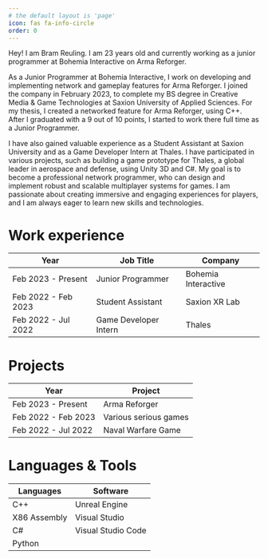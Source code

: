 ```yaml
---
# the default layout is 'page'
icon: fas fa-info-circle
order: 0
---
```


Hey! I am Bram Reuling. I am 23 years old and currently working as a junior programmer at Bohemia Interactive on Arma Reforger.

As a Junior Programmer at Bohemia Interactive, I work on developing and implementing network and gameplay features for Arma Reforger. I joined the company in February 2023, to complete my BS degree in Creative Media & Game Technologies at Saxion University of Applied Sciences. For my thesis, I created a networked feature for Arma Reforger, using C++. After I graduated with a 9 out of 10 points, I started to work there full time as a Junior Programmer.

I have also gained valuable experience as a Student Assistant at Saxion University and as a Game Developer Intern at Thales. I have participated in various projects, such as building a game prototype for Thales, a global leader in aerospace and defense, using Unity 3D and C#. My goal is to become a professional network programmer, who can design and implement robust and scalable multiplayer systems for games. I am passionate about creating immersive and engaging experiences for players, and I am always eager to learn new skills and technologies.

# Work experience

| Year | Job Title | Company |
| ----------- | ----------- | ----------- |
| Feb 2023 - Present | Junior Programmer | Bohemia Interactive |
| Feb 2022 - Feb 2023 | Student Assistant | Saxion XR Lab |
| Feb 2022 - Jul 2022 | Game Developer Intern | Thales |

# Projects

| Year | Project |
| ----------- | ----------- |
| Feb 2023 - Present | Arma Reforger |
| Feb 2022 - Feb 2023 | Various serious games |
| Feb 2022 - Jul 2022 | Naval Warfare Game |

# Languages & Tools

| Languages | Software |
| ----------- | ----------- |
| C++ | Unreal Engine |
| X86 Assembly | Visual Studio |
| C# | Visual Studio Code |
| Python |  |